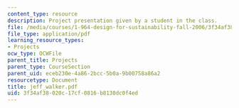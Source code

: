 ```yaml
---
content_type: resource
description: Project presentation given by a student in the class.
file: /media/courses/1-964-design-for-sustainability-fall-2006/3f34af38020c17cf0816b8130dc0f4ed_jeff_walker.pdf
file_type: application/pdf
learning_resource_types:
- Projects
ocw_type: OCWFile
parent_title: Projects
parent_type: CourseSection
parent_uid: eceb230e-4a86-2bcc-5b0a-9b00758a86a2
resourcetype: Document
title: jeff_walker.pdf
uid: 3f34af38-020c-17cf-0816-b8130dc0f4ed
---
```

